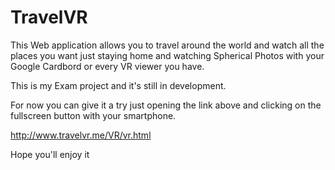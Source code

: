 TravelVR 
========

This Web application allows you to travel around the world and watch all the places you want just staying home and watching Spherical Photos with your Google Cardbord or every VR viewer you have.

This is my Exam project and it's still in development.

For now you can give it a try just opening the link above and clicking on the fullscreen button with your smartphone.

http://www.travelvr.me/VR/vr.html

Hope you'll enjoy it